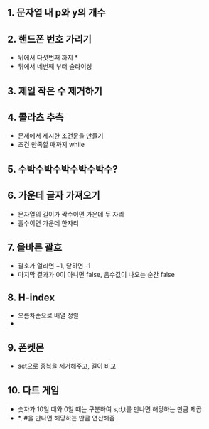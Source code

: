 ## 1. 문자열 내 p와 y의 개수
## 2. 핸드폰 번호 가리기
  - 뒤에서 다섯번째 까지 *
  - 뒤에서 네번째 부터 슬라이싱
## 3. 제일 작은 수 제거하기
## 4. 콜라츠 추측
  - 문제에서 제시한 조건문을 만들기
  - 조건 만족할 때까지 while
## 5. 수박수박수박수박수박수?
## 6. 가운데 글자 가져오기
  - 문자열의 길이가 짝수이면 가운데 두 자리
  - 홀수이면 가운데 한자리
## 7. 올바른 괄호
 - 괄호가 열리면 +1, 닫히면 -1
 - 마지막 결과가 0이 아니면 false, 음수값이 나오는 순간 false

## 8. H-index
  - 오름차순으로 배열 정렬
  - 
## 9. 폰켓몬
  - set으로 중복을 제거해주고, 길이 비교
## 10. 다트 게임
  - 숫자가 10일 때와 0일 때는 구분하여 s,d,t를 만나면 해당하는 만큼 제곱
  - *, #을 만나면 해당하는 만큼 연산해줌 